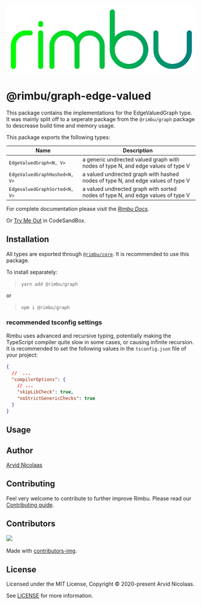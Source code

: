 <p align="center">
    <img src="../../assets/rimbu_logo.svg" />
</p>

# @rimbu/graph-edge-valued

This package contains the implementations for the EdgeValuedGraph type. It was mainly split off to a seperate package from the `@rimbu/graph` package to descrease build time and memory usage.

This package exports the following types:

| Name                          | Description                                                                       |
| ----------------------------- | --------------------------------------------------------------------------------- |
| `EdgeValuedGraph<N, V>`       | a generic undirected valued graph with nodes of type N, and edge values of type V |
| `EdgeValuedGraphHashed<N, V>` | a valued undirected graph with hashed nodes of type N, and edge values of type V  |
| `EdgevaluedGraphSorted<N, V>` | a valued undirected graph with sorted nodes of type N, and edge values of type V  |

For complete documentation please visit the _[Rimbu Docs](http://rimbu.org)_.

Or [Try Me Out](https://codesandbox.io/s/rimbu-sandbox-d4tbk?previewwindow=console&view=split&editorsize=65&moduleview=1&module=/src/index.ts) in CodeSandBox.

## Installation

All types are exported through [`@rimbu/core`](../core). It is recommended to use this package.

To install separately:

> `yarn add @rimbu/graph`

or

> `npm i @rimbu/graph`

### recommended tsconfig settings

Rimbu uses advanced and recursive typing, potentially making the TypeScript compiler quite slow in some cases, or causing infinite recursion. It is recommended to set the following values in the `tsconfig.json` file of your project:

```json
{
  //  ...
  "compilerOptions": {
    // ...
    "skipLibCheck": true,
    "noStrictGenericChecks": true
  }
}
```

## Usage

## Author

[Arvid Nicolaas](https://github.com/vitoke)

## Contributing

Feel very welcome to contribute to further improve Rimbu. Please read our [Contributing guide](../../CONTRIBUTING.md).

## Contributors

<img src = "https://contrib.rocks/image?repo=vitoke/iternal"/>

Made with [contributors-img](https://contrib.rocks).

## License

Licensed under the MIT License, Copyright © 2020-present Arvid Nicolaas.

See [LICENSE](./LICENSE) for more information.
